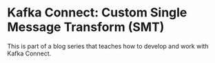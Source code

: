 # Kafka Connect: Custom Single Message Transform (SMT)
This is part of a blog series that teaches how to develop and work with Kafka Connect.
